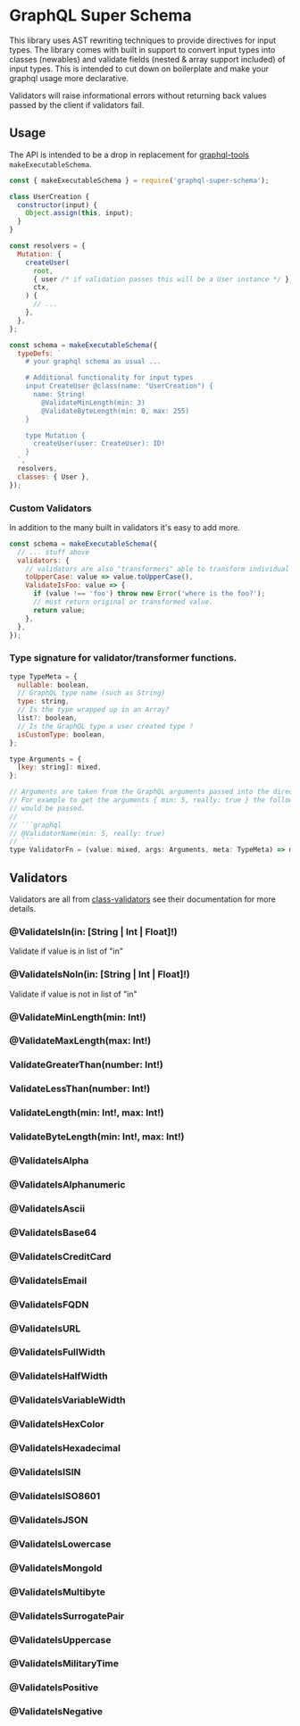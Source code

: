 # GraphQL Super Schema

This library uses AST rewriting techniques to provide directives for input types. The library comes with built in support to convert input types into classes (newables) and validate fields (nested & array support included) of input types. This is intended to cut down on boilerplate and make your graphql usage more declarative.

Validators will raise informational errors without returning back values passed by the client if validators fail.

## Usage

The API is intended to be a drop in replacement for [graphql-tools](https://github.com/apollographql/graphql-tools) `makeExecutableSchema`.

```js
const { makeExecutableSchema } = require('graphql-super-schema');

class UserCreation {
  constructor(input) {
    Object.assign(this, input);
  }
}

const resolvers = {
  Mutation: {
    createUser(
      root,
      { user /* if validation passes this will be a User instance */ },
      ctx,
    ) {
      // ...
    },
  },
};

const schema = makeExecutableSchema({
  typeDefs: `
    # your graphql schema as usual ...

    # Additional functionality for input types
    input CreateUser @class(name: "UserCreation") {
      name: String!
        @ValidateMinLength(min: 3)
        @ValidateByteLength(min: 0, max: 255)
    }

    type Mutation {
      createUser(user: CreateUser): ID!
    }
  `,
  resolvers,
  classes: { User },
});
```

### Custom Validators

In addition to the many built in validators it's easy to add more.

```js
const schema = makeExecutableSchema({
  // ... stuff above
  validators: {
    // validators are also "transformers" able to transform individual field values.
    toUpperCase: value => value.toUpperCase(),
    ValidateIsFoo: value => {
      if (value !== 'foo') throw new Error('where is the foo?');
      // must return original or transformed value.
      return value;
    },
  },
});
```

### Type signature for validator/transformer functions.

````js
type TypeMeta = {
  nullable: boolean,
  // GraphQL type name (such as String)
  type: string,
  // Is the type wrapped up in an Array?
  list?: boolean,
  // Is the GraphQL type a user created type ?
  isCustomType: boolean,
};

type Arguments = {
  [key: string]: mixed,
};

// Arguments are taken from the GraphQL arguments passed into the directive.
// For example to get the arguments { min: 5, really: true } the following
// would be passed.
//
// ```graphql
// @ValidatorName(min: 5, really: true)
// ```
type ValidatorFn = (value: mixed, args: Arguments, meta: TypeMeta) => mixed;
````

## Validators

Validators are all from [class-validators](https://github.com/typestack/class-validator#manual-validation) see their documentation for more details.

### @ValidateIsIn(in: [String | Int | Float]!)

Validate if value is in list of "in"

### @ValidateIsNoIn(in: [String | Int | Float]!)

Validate if value is not in list of "in"

### @ValidateMinLength(min: Int!)

### @ValidateMaxLength(max: Int!)

### ValidateGreaterThan(number: Int!)

### ValidateLessThan(number: Int!)

### ValidateLength(min: Int!, max: Int!)

### ValidateByteLength(min: Int!, max: Int!)

### @ValidateIsAlpha

### @ValidateIsAlphanumeric

### @ValidateIsAscii

### @ValidateIsBase64

### @ValidateIsCreditCard

### @ValidateIsEmail

### @ValidateIsFQDN

### @ValidateIsURL

### @ValidateIsFullWidth

### @ValidateIsHalfWidth

### @ValidateIsVariableWidth

### @ValidateIsHexColor

### @ValidateIsHexadecimal

### @ValidateIsISIN

### @ValidateIsISO8601

### @ValidateIsJSON

### @ValidateIsLowercase

### @ValidateIsMongoId

### @ValidateIsMultibyte

### @ValidateIsSurrogatePair

### @ValidateIsUppercase

### @ValidateIsMilitaryTime

### @ValidateIsPositive

### @ValidateIsNegative
